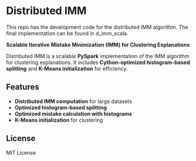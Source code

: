 # Distributed IMM
This repo has the development code for the distributed IMM algorithm. The final implementation can be found in d_imm_scala. 

**Scalable Iterative Mistake Minimization (IMM) for Clustering Explanations**

Distributed IMM is a scalable **PySpark** implementation of the IMM algorithm for clustering explanations. It includes **Cython-optimized histogram-based splitting** and **K-Means initialization** for efficiency.

## Features
- **Distributed IMM computation** for large datasets
- **Optimized histogram-based splitting**
- **Optimized mistake calculation with histograms**
- **K-Means initialization** for clustering


## License
MIT License




